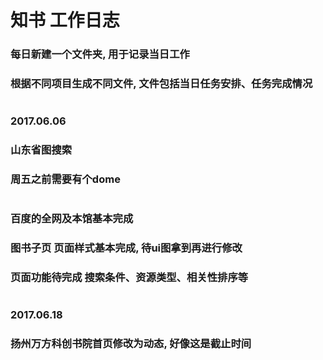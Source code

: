 # 知书 工作日志
### 每日新建一个文件夹, 用于记录当日工作
### 根据不同项目生成不同文件, 文件包括当日任务安排、任务完成情况
#
### 2017.06.06
### 山东省图搜索
### 周五之前需要有个dome
#
### 百度的全网及本馆基本完成
### 图书子页 页面样式基本完成, 待ui图拿到再进行修改
### 页面功能待完成 搜索条件、资源类型、相关性排序等
#
### 2017.06.18
### 扬州万方科创书院首页修改为动态, 好像这是截止时间
